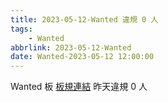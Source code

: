 ```yaml
---
title: 2023-05-12-Wanted 違規 0 人
tags:
    - Wanted
abbrlink: 2023-05-12-Wanted
date: Wanted-2023-05-12 12:00:00
---
```

Wanted 板 [板規連結](https://www.ptt.cc/bbs/Wanted/M.1608829773.A.D3B.html)
昨天違規 0 人
